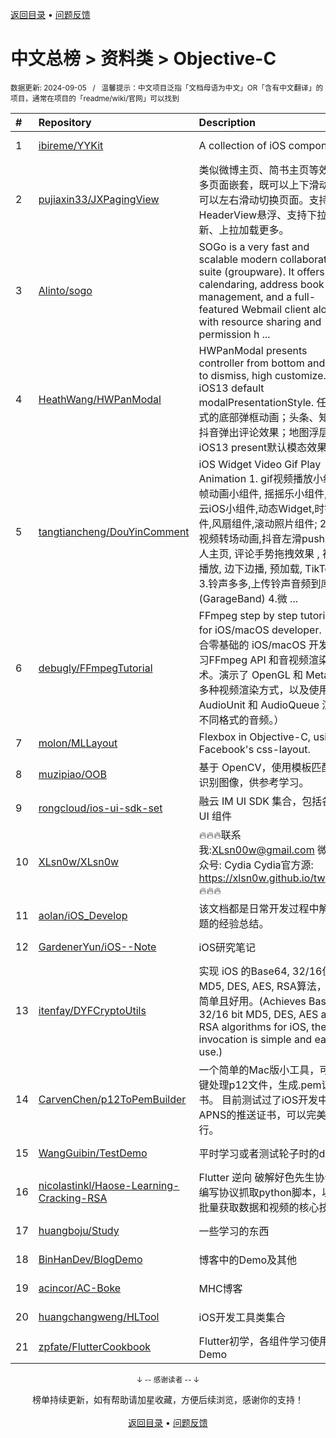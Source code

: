 <a href="https://github.com/GrowingGit/GitHub-Chinese-Top-Charts#github中文排行榜">返回目录</a> • <a href="/content/docs/feedback.md">问题反馈</a>

# 中文总榜 > 资料类 > Objective-C
<sub>数据更新: 2024-09-05&nbsp;&nbsp;&nbsp;/&nbsp;&nbsp;&nbsp;温馨提示：中文项目泛指「文档母语为中文」OR「含有中文翻译」的项目，通常在项目的「readme/wiki/官网」可以找到</sub>

|#|Repository|Description|Stars|Updated|
|:-|:-|:-|:-|:-|
|1|[ibireme/YYKit](https://github.com/ibireme/YYKit)|A collection of iOS components.|13990|2024-06-25|
|2|[pujiaxin33/JXPagingView](https://github.com/pujiaxin33/JXPagingView)|类似微博主页、简书主页等效果。多页面嵌套，既可以上下滑动，也可以左右滑动切换页面。支持HeaderView悬浮、支持下拉刷新、上拉加载更多。|2886|2024-07-15|
|3|[Alinto/sogo](https://github.com/Alinto/sogo)|SOGo is a very fast and scalable modern collaboration suite (groupware). It offers calendaring, address book management, and a full-featured Webmail client along with resource sharing and permission h ...|1777|2024-09-04|
|4|[HeathWang/HWPanModal](https://github.com/HeathWang/HWPanModal)|HWPanModal presents controller from bottom and drag to dismiss, high customize. iOS13 default modalPresentationStyle. 任意形式的底部弹框动画；头条、知乎、抖音弹出评论效果；地图浮层，iOS13 present默认模态效果。|1153|2024-05-30|
|5|[tangtiancheng/DouYinComment](https://github.com/tangtiancheng/DouYinComment)|iOS Widget Video Gif Play Animation 1. gif视频播放小组件, 帧动画小组件, 摇摇乐小组件, 网易云iOS小组件,动态Widget,时钟组件,风扇组件,滚动照片组件; 2.抖音视频转场动画,抖音左滑push进个人主页, 评论手势拖拽效果 , 视频播放, 边下边播, 预加载, TikTok ; 3.铃声多多,上传铃声音频到库乐队(GarageBand) 4.微 ...|564|2024-08-07|
|6|[debugly/FFmpegTutorial](https://github.com/debugly/FFmpegTutorial)|FFmpeg step by step tutorials for iOS/macOS developer. （适合零基础的 iOS/macOS 开发者学习FFmpeg API 和音视频渲染技术。演示了 OpenGL 和 Metal 等多种视频渲染方式，以及使用 AudioUnit 和 AudioQueue 渲染不同格式的音频。）|300|2024-08-01|
|7|[molon/MLLayout](https://github.com/molon/MLLayout)|Flexbox in Objective-C, using Facebook's css-layout.|251|2024-04-09|
|8|[muzipiao/OOB](https://github.com/muzipiao/OOB)|基于 OpenCV，使用模板匹配法识别图像，供参考学习。|133|2024-07-21|
|9|[rongcloud/ios-ui-sdk-set](https://github.com/rongcloud/ios-ui-sdk-set)|融云 IM UI SDK 集合，包括各种 UI 组件|38|2024-08-29|
|10|[XLsn0w/XLsn0w](https://github.com/XLsn0w/XLsn0w)|🔥🔥🔥联系我:XLsn00w@gmail.com   微信公众号: Cydia   Cydia官方源: https://xlsn0w.github.io/tweaks/ 🔥🔥🔥|19|2024-05-03|
|11|[aolan/iOS_Develop](https://github.com/aolan/iOS_Develop)|该文档都是日常开发过程中解决问题的经验总结。|15|2024-06-04|
|12|[GardenerYun/iOS--Note](https://github.com/GardenerYun/iOS--Note)|iOS研究笔记|11|2024-04-17|
|13|[itenfay/DYFCryptoUtils](https://github.com/itenfay/DYFCryptoUtils)|实现 iOS 的Base64, 32/16位 MD5, DES, AES, RSA算法，调用简单且好用。(Achieves Base64, 32/16 bit MD5, DES, AES and RSA algorithms for iOS, the invocation is simple and easy to use.)|10|2024-06-16|
|14|[CarvenChen/p12ToPemBuilder](https://github.com/CarvenChen/p12ToPemBuilder)|一个简单的Mac版小工具，可以一键处理p12文件，生成.pem证书。 目前测试过了iOS开发中APNS的推送证书，可以完美运行。|9|2024-05-08|
|15|[WangGuibin/TestDemo](https://github.com/WangGuibin/TestDemo)|平时学习或者测试轮子时的demo|7|2024-08-11|
|16|[nicolastinkl/Haose-Learning-Cracking-RSA](https://github.com/nicolastinkl/Haose-Learning-Cracking-RSA)|Flutter 逆向 破解好色先生协议，编写协议抓取python脚本，以及批量获取数据和视频的核心技巧|4|2024-07-25|
|17|[huangboju/Study](https://github.com/huangboju/Study)|一些学习的东西|4|2024-03-30|
|18|[BinHanDev/BlogDemo](https://github.com/BinHanDev/BlogDemo)|博客中的Demo及其他|3|2024-05-08|
|19|[acincor/AC-Boke](https://github.com/acincor/AC-Boke)|MHC博客|2|2024-07-27|
|20|[huangchangweng/HLTool](https://github.com/huangchangweng/HLTool)|iOS开发工具类集合|2|2024-08-14|
|21|[zpfate/FlutterCookbook](https://github.com/zpfate/FlutterCookbook)|Flutter初学，各组件学习使用Demo|2|2024-05-17|

<div align="center">
    <p><sub>↓ -- 感谢读者 -- ↓</sub></p>
    榜单持续更新，如有帮助请加星收藏，方便后续浏览，感谢你的支持！
</div>

<br/>

<div align="center"><a href="https://github.com/GrowingGit/GitHub-Chinese-Top-Charts#github中文排行榜">返回目录</a> • <a href="/content/docs/feedback.md">问题反馈</a></div>
